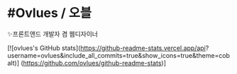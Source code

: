 # #Ovlues / 오블
✨프론트앤드 개발자 겸 웹디자이너

[![ovlues's GitHub stats](https://github-readme-stats.vercel.app/api?
username=ovlues&include_all_commits=true&show_icons=true&theme=cobalt)]
(https://github.com/ovlues/github-readme-stats)]
